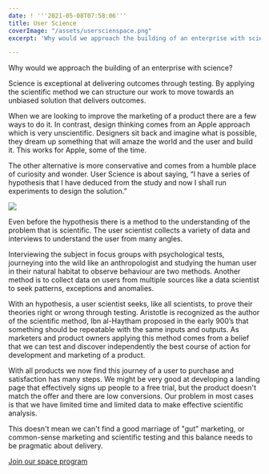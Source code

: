 ```yaml
---
date: ! '''2021-05-08T07:58:06'''
title: User Science
coverImage: "/assets/userscienspace.png"
excerpt: 'Why would we approach the building of an enterprise with science...? '

---
```

Why would we approach the building of an enterprise with science?

Science is exceptional at delivering outcomes through testing. By applying the scientific method we can structure our work to move towards an unbiased solution that delivers outcomes.

When we are looking to improve the marketing of a product there are a few ways to do it. In contrast, design thinking comes from an Apple approach which is very unscientific. Designers sit back and imagine what is possible, they dream up something that will amaze the world and the user  and build it. This works for Apple, some of the time.

The other alternative is more conservative and comes from a humble place of curiosity and wonder. User Science is about saying, “I have a series of hypothesis that I have deduced from the study and now I shall run experiments to design the solution.”

![](/assets/55.jpg)

Even before the hypothesis there is a method to the understanding of the problem that is scientific. The user scientist collects a variety of data and interviews to understand the user from many angles.

Interviewing the subject in focus groups with psychological tests, journeying into the wild like an anthropologist and studying the human user in their natural habitat to observe behaviour are two methods. Another method is to collect data on users from multiple sources like a data scientist to seek patterns, exceptions and anomalies.

With an hypothesis, a user scientist seeks, like all scientists, to prove their theories right or wrong through testing. Aristotle is recognized as the author of the scientific method, Ibn al-Haytham proposed in the early 900’s  that something should be repeatable with the same inputs and outputs.  As marketers and product owners applying this method comes from a belief that we can test and discover independently the best course of action for development and marketing of a product.

With all products we now find this journey of a user to purchase and satisfaction has many steps. We might be very good at developing a landing page that effectively signs up people to a free trial, but the product doesn't match the offer and there are low conversions. Our problem in most cases is that we have limited time and limited data to make effective scientific analysis.

This doesn't mean we can't find a good marriage of "gut" marketing, or common-sense marketing and scientific testing and this balance needs to be pragmatic about delivery.

[Join our space program](http://userscience.org/space "Join space")